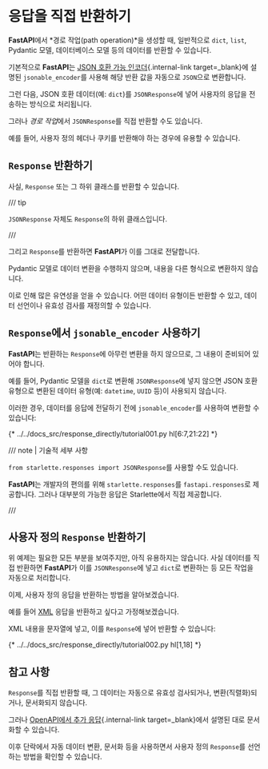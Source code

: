 # 응답을 직접 반환하기

**FastAPI**에서 *경로 작업(path operation)*을 생성할 때, 일반적으로 `dict`, `list`, Pydantic 모델, 데이터베이스 모델 등의 데이터를 반환할 수 있습니다.

기본적으로 **FastAPI**는 [JSON 호환 가능 인코더](../tutorial/encoder.md){.internal-link target=_blank}에 설명된 `jsonable_encoder`를 사용해 해당 반환 값을 자동으로 `JSON`으로 변환합니다.

그런 다음, JSON 호환 데이터(예: `dict`)를 `JSONResponse`에 넣어 사용자의 응답을 전송하는 방식으로 처리됩니다.

그러나 *경로 작업*에서 `JSONResponse`를 직접 반환할 수도 있습니다.

예를 들어, 사용자 정의 헤더나 쿠키를 반환해야 하는 경우에 유용할 수 있습니다.

## `Response` 반환하기

사실, `Response` 또는 그 하위 클래스를 반환할 수 있습니다.

/// tip

`JSONResponse` 자체도 `Response`의 하위 클래스입니다.

///

그리고 `Response`를 반환하면 **FastAPI**가 이를 그대로 전달합니다.

Pydantic 모델로 데이터 변환을 수행하지 않으며, 내용을 다른 형식으로 변환하지 않습니다.

이로 인해 많은 유연성을 얻을 수 있습니다. 어떤 데이터 유형이든 반환할 수 있고, 데이터 선언이나 유효성 검사를 재정의할 수 있습니다.

## `Response`에서 `jsonable_encoder` 사용하기

**FastAPI**는 반환하는 `Response`에 아무런 변환을 하지 않으므로, 그 내용이 준비되어 있어야 합니다.

예를 들어, Pydantic 모델을 `dict`로 변환해 `JSONResponse`에 넣지 않으면 JSON 호환 유형으로 변환된 데이터 유형(예: `datetime`, `UUID` 등)이 사용되지 않습니다.

이러한 경우, 데이터를 응답에 전달하기 전에 `jsonable_encoder`를 사용하여 변환할 수 있습니다:

{* ../../docs_src/response_directly/tutorial001.py hl[6:7,21:22] *}

/// note | 기술적 세부 사항

`from starlette.responses import JSONResponse`를 사용할 수도 있습니다.

**FastAPI**는 개발자의 편의를 위해 `starlette.responses`를 `fastapi.responses`로 제공합니다. 그러나 대부분의 가능한 응답은 Starlette에서 직접 제공합니다.

///

## 사용자 정의 `Response` 반환하기
위 예제는 필요한 모든 부분을 보여주지만, 아직 유용하지는 않습니다. 사실 데이터를 직접 반환하면 **FastAPI**가 이를 `JSONResponse`에 넣고 `dict`로 변환하는 등 모든 작업을 자동으로 처리합니다.

이제, 사용자 정의 응답을 반환하는 방법을 알아보겠습니다.

예를 들어 <a href="https://en.wikipedia.org/wiki/XML" class="external-link" target="_blank">XML</a> 응답을 반환하고 싶다고 가정해보겠습니다.

XML 내용을 문자열에 넣고, 이를 `Response`에 넣어 반환할 수 있습니다:

{* ../../docs_src/response_directly/tutorial002.py hl[1,18] *}

## 참고 사항
`Response`를 직접 반환할 때, 그 데이터는 자동으로 유효성 검사되거나, 변환(직렬화)되거나, 문서화되지 않습니다.

그러나 [OpenAPI에서 추가 응답](additional-responses.md){.internal-link target=_blank}에서 설명된 대로 문서화할 수 있습니다.

이후 단락에서 자동 데이터 변환, 문서화 등을 사용하면서 사용자 정의 `Response`를 선언하는 방법을 확인할 수 있습니다.
